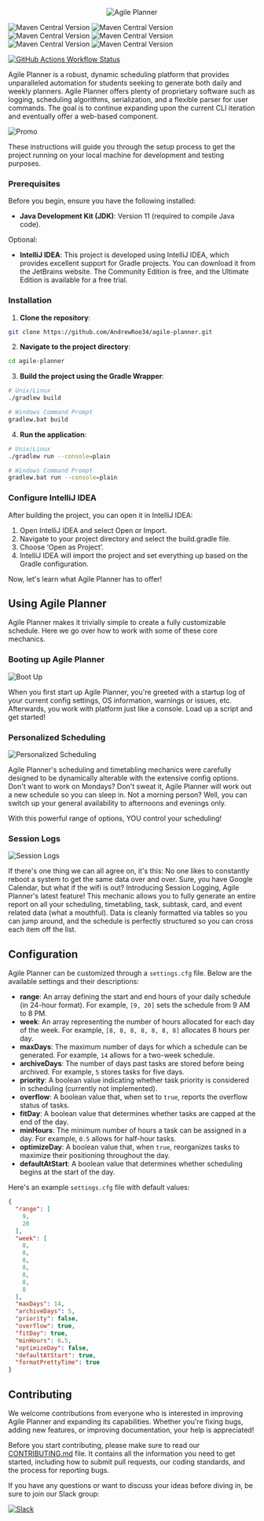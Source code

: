 <p align="center">
  <img src="images/new_logo.png" alt="Agile Planner">
</p>

![Maven Central Version](https://img.shields.io/maven-central/v/com.google.code.gson/gson?versionPrefix=2.10.1&style=flat&label=gson&labelColor=%23f8b500&color=%23555555)
![Maven Central Version](https://img.shields.io/maven-central/v/com.google.api-client/google-api-client?versionSuffix=2.6.0&style=flat&label=google-api-client&labelColor=%230f9d58&color=%23555555)
![Maven Central Version](https://img.shields.io/maven-central/v/com.google.oauth-client/google-oauth-client-jetty?versionSuffix=1.34.1&style=flat&label=google-oauth-client-jetty&labelColor=%234285f4&color=%23555555)
![Maven Central Version](https://img.shields.io/maven-central/v/com.google.apis/google-api-services-calendar?versionSuffix=v3-rev20220715-2.0.0&style=flat&label=google-api-services-calendar&labelColor=%23db4437&color=%23555555)
![Maven Central Version](https://img.shields.io/maven-central/v/org.junit.jupiter/junit-jupiter-api?versionSuffix=5.9.2&style=flat&label=junit-jupiter-api&labelColor=%234caf50&color=%23555555)
![Maven Central Version](https://img.shields.io/maven-central/v/org.junit.jupiter/junit-jupiter-engine?versionSuffix=5.9.2&style=flat&label=junit-jupiter-engine&labelColor=%239c27b0&color=%23555555)

[![GitHub Actions Workflow Status](https://img.shields.io/github/actions/workflow/status/AndrewRoe34/agile-planner/gradle.yml?style=flat)](https://github.com/AndrewRoe34/agile-planner/actions)
<!-- [![GitHub Release](https://img.shields.io/github/v/release/AndrewRoe34/agile-planner?include_prereleases&color=%23ffeb3b)](https://github.com/AndrewRoe34/agile-planner/releases) -->

Agile Planner is a robust, dynamic scheduling platform that provides unparalleled automation for students seeking to generate both daily and weekly planners. Agile Planner offers plenty of proprietary software such as logging, scheduling algorithms, serialization, and a flexible parser for user commands. The goal is to continue expanding upon the current CLI iteration and eventually offer a web-based component.

![Promo](images/preview.gif)

These instructions will guide you through the setup process to get the project running on your local machine for development and testing purposes.

### Prerequisites

Before you begin, ensure you have the following installed:
- **Java Development Kit (JDK)**: Version 11 (required to compile Java code).

Optional:
- **IntelliJ IDEA**: This project is developed using IntelliJ IDEA, which provides excellent support for Gradle projects. You can download it from the JetBrains website. The Community Edition is free, and the Ultimate Edition is available for a free trial.

### Installation
1. **Clone the repository**:
```bash
git clone https://github.com/AndrewRoe34/agile-planner.git
```
2. **Navigate to the project directory**:
```bash
cd agile-planner
```
3. **Build the project using the Gradle Wrapper**:
```bash
# Unix/Linux
./gradlew build

# Windows Command Prompt
gradlew.bat build
```
4. **Run the application**:
```bash
# Unix/Linux
./gradlew run --console=plain

# Windows Command Prompt
gradlew.bat run --console=plain
```
### Configure IntelliJ IDEA
After building the project, you can open it in IntelliJ IDEA:
1. Open IntelliJ IDEA and select Open or Import.
2. Navigate to your project directory and select the build.gradle file.
3. Choose ‘Open as Project’.
4. IntelliJ IDEA will import the project and set everything up based on the Gradle configuration.

Now, let's learn what Agile Planner has to offer!

## Using Agile Planner
Agile Planner makes it trivially simple to create a fully customizable schedule. Here we go over how to work with some of these core mechanics.

### Booting up Agile Planner
![Boot Up](images/ui.gif)

When you first start up Agile Planner, you're greeted with a startup log of your current config settings, OS information, warnings or issues, etc. Afterwards, you work with platform just like a console. Load up a script and get started!

### Personalized Scheduling
![Personalized Scheduling](images/hours.gif)

Agile Planner's scheduling and timetabling mechanics were carefully designed to be dynamically alterable with the extensive config options. Don't want to work on Mondays? Don't sweat it, Agile Planner will work out a new schedule so you can sleep in. Not a morning person? Well, you can switch up your general availability to afternoons and evenings only.

With this powerful range of options, YOU control your scheduling!

### Session Logs
![Session Logs](images/session.gif)

If there's one thing we can all agree on, it's this: No one likes to constantly reboot a system to get the same data over and over. Sure, you have Google Calendar, but what if the wifi is out? Introducing Session Logging, Agile Planner's latest feature! This mechanic allows you to fully generate an entire report on all your scheduling, timetabling, task, subtask, card, and event related data (what a mouthful). Data is cleanly formatted via tables so you can jump around, and the schedule is perfectly structured so you can cross each item off the list.


## Configuration
Agile Planner can be customized through a `settings.cfg` file. Below are the available settings and their descriptions:

- **range**: An array defining the start and end hours of your daily schedule (in 24-hour format). For example, `[9, 20]` sets the schedule from 9 AM to 8 PM.
- **week**: An array representing the number of hours allocated for each day of the week. For example, `[8, 8, 8, 8, 8, 8, 8]` allocates 8 hours per day.
- **maxDays**: The maximum number of days for which a schedule can be generated. For example, `14` allows for a two-week schedule.
- **archiveDays**: The number of days past tasks are stored before being archived. For example, `5` stores tasks for five days.
- **priority**: A boolean value indicating whether task priority is considered in scheduling (currently not implemented).
- **overflow**: A boolean value that, when set to `true`, reports the overflow status of tasks.
- **fitDay**: A boolean value that determines whether tasks are capped at the end of the day.
- **minHours**: The minimum number of hours a task can be assigned in a day. For example, `0.5` allows for half-hour tasks.
- **optimizeDay**: A boolean value that, when `true`, reorganizes tasks to maximize their positioning throughout the day.
- **defaultAtStart**: A boolean value that determines whether scheduling begins at the start of the day.

Here's an example `settings.cfg` file with default values:
```json
{
  "range": [
    9,
    20
  ],
  "week": [
    8,
    8,
    8,
    8,
    8,
    8,
    8
  ],
  "maxDays": 14,
  "archiveDays": 5,
  "priority": false,
  "overflow": true,
  "fitDay": true,
  "minHours": 0.5,
  "optimizeDay": false,
  "defaultAtStart": true,
  "formatPrettyTime": true
}
```

## Contributing

We welcome contributions from everyone who is interested in improving Agile Planner and expanding its capabilities. Whether you're fixing bugs, adding new features, or improving documentation, your help is appreciated!

Before you start contributing, please make sure to read our [CONTRIBUTING.md](CONTRIBUTING.md) file. It contains all the information you need to get started, including how to submit pull requests, our coding standards, and the process for reporting bugs.

If you have any questions or want to discuss your ideas before diving in, be sure to join our Slack group:

[![Slack](https://img.shields.io/badge/Slack-4A154B?style=for-the-badge&logo=slack&logoColor=white)](https://join.slack.com/t/agileplannergroup/shared_invite/zt-2k0bmf49j-V6avYCrNJFFWVTpdER69tg)

